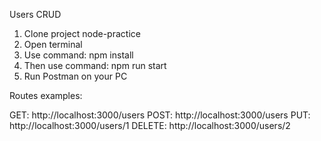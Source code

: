 Users CRUD

1. Clone project node-practice
2. Open terminal
3. Use command: npm install
4. Then use command: npm run start
5. Run Postman on your PC

Routes examples:

GET: http://localhost:3000/users
POST: http://localhost:3000/users
PUT: http://localhost:3000/users/1
DELETE: http://localhost:3000/users/2
